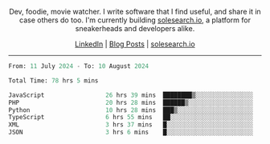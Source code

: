 <p align="center">Dev, foodie, movie watcher. I write software that I find useful, and share it in case others do too. I'm currently building <a href="https://solesearch.io">solesearch.io</a>, a platform for sneakerheads and developers alike.</p>
<p align="center">
  <a href="https://www.linkedin.com/in/peter-rauscher">LinkedIn</a>
  |
  <a href="https://dev.to/peterrauscher">Blog Posts</a>
  |
  <a href="https://solesearch.io">solesearch.io</a>
</p>
<hr/>
<!--START_SECTION:waka-->

```python
From: 11 July 2024 - To: 10 August 2024

Total Time: 78 hrs 5 mins

JavaScript                 26 hrs 39 mins  ████████▒░░░░░░░░░░░░░░░░   33.00 %
PHP                        20 hrs 28 mins  ██████▒░░░░░░░░░░░░░░░░░░   25.35 %
Python                     10 hrs 28 mins  ███▒░░░░░░░░░░░░░░░░░░░░░   12.97 %
TypeScript                 6 hrs 55 mins   ██░░░░░░░░░░░░░░░░░░░░░░░   08.57 %
XML                        3 hrs 37 mins   █░░░░░░░░░░░░░░░░░░░░░░░░   04.49 %
JSON                       3 hrs 6 mins    █░░░░░░░░░░░░░░░░░░░░░░░░   03.86 %
```

<!--END_SECTION:waka-->
